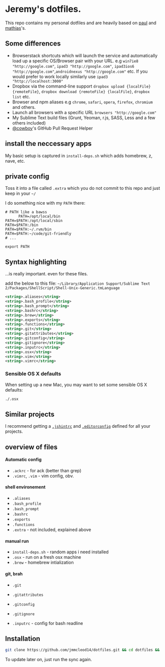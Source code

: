 # Jeremy's dotfiles.

This repo contains my personal dotfiles and are heavily based on [paul](https://github.com/paulirish/dotfiles/) and [mathias](https://github.com/mathiasbynens/dotfiles/)'s.

## Some differences

* Browserstack shortcuts which will launch the service and automatically load up a specific OS/Browser pair with your URL. e.g `win7ie8 "http://google.com"`, `ipad3 "http://google.com"`, `ipad3ios6 "http://google.com"`,`androidnexus "http://google.com"` etc. If you would prefer to work locally similarly use `ipad3 "http://localhost:3000"`
* Dropbox via the command-line support `dropbox upload {localFile} {remoteFile}`, `dropbox download {remoteFile} {localFile}`, `dropbox list` etc.
* Browser and npm aliases e.g `chrome`, `safari`, `opera`, `firefox`, `chromium` and others.
* Launch all browsers with a specific URL `browsers "http://google.com"`
* My Sublime Text build files (Grunt, Yeoman, r.js, SASS, Less and a few others included)
* [@cowboy](http://github.com/cowboy)'s GitHub Pull Request Helper

## install the neccessary apps

My basic setup is captured in `install-deps.sh` which adds homebrew, z, nave, etc.

## private config

Toss it into a file called `.extra` which you do not commit to this repo and just keep in your `~/`

I do something nice with my `PATH` there:

```shell
# PATH like a bawss
      PATH=/opt/local/bin
PATH=$PATH:/opt/local/sbin
PATH=$PATH:/bin
PATH=$PATH:~/.rvm/bin
PATH=$PATH:~/code/git-friendly
# ...

export PATH
```

## Syntax highlighting

…is really important. even for these files.

add the below to this file: `~/Library/Application Support/Sublime Text 2/Packages/ShellScript/Shell-Unix-Generic.tmLanguage`

```xml
<string>.aliases</string>
<string>.bash_profile</string>
<string>.bash_prompt</string>
<string>.bashrc</string>
<string>.brew</string>
<string>.exports</string>
<string>.functions</string>
<string>.git</string>
<string>.gitattributes</string>
<string>.gitconfig</string>
<string>.gitignore</string>
<string>.inputrc</string>
<string>.osx</string>
<string>.vim</string>
<string>.vimrc</string>
```



### Sensible OS X defaults

When setting up a new Mac, you may want to set some sensible OS X defaults:

```bash
./.osx
```

## Similar projects

I recommend getting a [`.jshintrc`](https://github.com/jshint/node-jshint/blob/master/.jshintrc) and [`.editorconfig`](http://editorconfig.org/) defined for all your projects.





## overview of files

####  Automatic config
* `.ackrc` - for ack (better than grep)
* `.vimrc`, `.vim` - vim config, obv.

#### shell environement
* `.aliases`
* `.bash_profile`
* `.bash_prompt`
* `.bashrc`
* `.exports`
* `.functions`
* `.extra` - not included, explained above

#### manual run
* `install-deps.sh` - random apps i need installed
* `.osx` - run on a fresh osx machine
* `.brew` - homebrew intialization

#### git, brah
* `.git`
* `.gitattributes`
* `.gitconfig`
* `.gitignore`

* `.inputrc` - config for bash readline


## Installation

```bash
git clone https://github.com/jmmcleod14/dotfiles.git && cd dotfiles && ./sync.sh
```

To update later on, just run the sync again.
